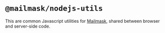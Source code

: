 # `@mailmask/nodejs-utils`

This are common Javascript utilities for [Mailmask](https://msk.sh), shared
between browser and server-side code.

